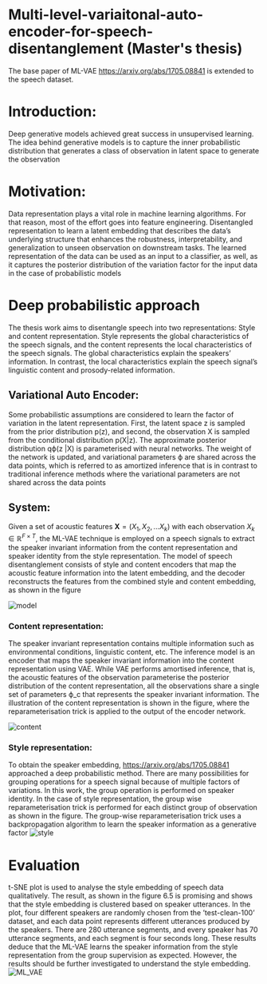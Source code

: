 # Multi-level-variaitonal-auto-encoder-for-speech-disentanglement (Master's thesis)
The base paper of ML-VAE https://arxiv.org/abs/1705.08841 is extended to the speech dataset.


# Introduction:
Deep generative models achieved great success in unsupervised learning. The idea behind
generative models is to capture the inner probabilistic distribution that generates a class of
observation in latent space to generate the observation

# Motivation:
Data representation plays a vital role in machine learning algorithms. For that reason, most
of the effort goes into feature engineering. Disentangled representation to learn a latent embedding that
describes the data’s underlying structure that enhances the robustness, interpretability, and
generalization to unseen observation on downstream tasks. The learned representation of the
data can be used as an input to a classifier, as well, as it captures the posterior distribution of
the variation factor for the input data in the case of probabilistic models

# Deep probabilistic approach 
The thesis work aims to disentangle speech into two representations: Style and content
representation. Style represents the global characteristics of the speech signals, and the
content represents the local characteristics of the speech signals. The global characteristics
explain the speakers’ information. In contrast, the local characteristics explain the speech
signal’s linguistic content and prosody-related information.

## Variational Auto Encoder:
Some probabilistic assumptions are considered to learn the factor of
variation in the latent representation. First, the latent space z is sampled from the prior
distribution p(z), and second, the observation X is sampled from the conditional distribution
p(X|z). The approximate posterior distribution qϕ(z |X) is parameterised with neural networks. The
weight of the network is updated, and variational parameters ϕ are shared across the data
points, which is referred to as amortized inference that is in contrast to traditional inference
methods where the variational parameters are not shared across the data points

## System:
Given a set of acoustic features $\mathbf{X}= (X_{1},X_{2},...X_{k})$ with each observation $X_{k} \in \mathbb{R}^{F \times T}$, 
the ML-VAE technique is employed on a speech signals to extract the speaker invariant information from the content representation and speaker identity 
from the style representation. The model of speech disentanglement consists of style and content encoders that map the acoustic feature information 
into the latent embedding, and the decoder reconstructs the features from the combined style and content embedding, as shown in the figure 

![model](https://user-images.githubusercontent.com/57464195/188325378-df563bea-811a-4a37-ac41-eb684dc0ef00.png)

### Content representation:
The speaker invariant representation contains multiple information such as environmental
conditions, linguistic content, etc. The inference model is an encoder that maps the speaker
invariant information into the content representation using VAE. While VAE performs
amortised inference, that is, the acoustic features of the observation parameterise the posterior
distribution of the content representation, all the observations share a single set of parameters
ϕ_c that represents the speaker invariant information. The illustration of the content
representation is shown in the figure, where the reparameterisation trick is applied to the
output of the encoder network.

![content](https://user-images.githubusercontent.com/57464195/188325442-be9a2cbc-79d4-4af7-9de4-0ec3c3ae470c.png)

### Style representation:
To obtain the speaker embedding, https://arxiv.org/abs/1705.08841 approached a deep probabilistic method. There
are many possibilities for grouping operations for a speech signal because of multiple factors
of variations. In this work, the group operation is performed on speaker identity. In the case
of style representation, the group wise reparameterisation trick is performed for each distinct
group of observation as shown in the figure. The group-wise reparameterisation trick uses
a backpropagation algorithm to learn the speaker information as a generative factor
![style](https://user-images.githubusercontent.com/57464195/188325517-d3de4acb-4e18-4018-bdc7-f36b3469f5f8.png)



# Evaluation

t-SNE plot is used to analyse the style embedding
of speech data qualitatively. The result, as shown in the figure 6.5 is promising and shows
that the style embedding is clustered based on speaker utterances. In the plot, four different
speakers are randomly chosen from the ’test-clean-100’ dataset, and each data point represents
different utterances produced by the speakers. There are 280 utterance segments, and every
speaker has 70 utterance segments, and each segment is four seconds long. These results
deduce that the ML-VAE learns the speaker information from the style representation from
the group supervision as expected. However, the results should be further investigated to
understand the style embedding.
![ML_VAE](https://user-images.githubusercontent.com/57464195/188325693-55821aab-850e-4419-9c55-a33471733372.png)


